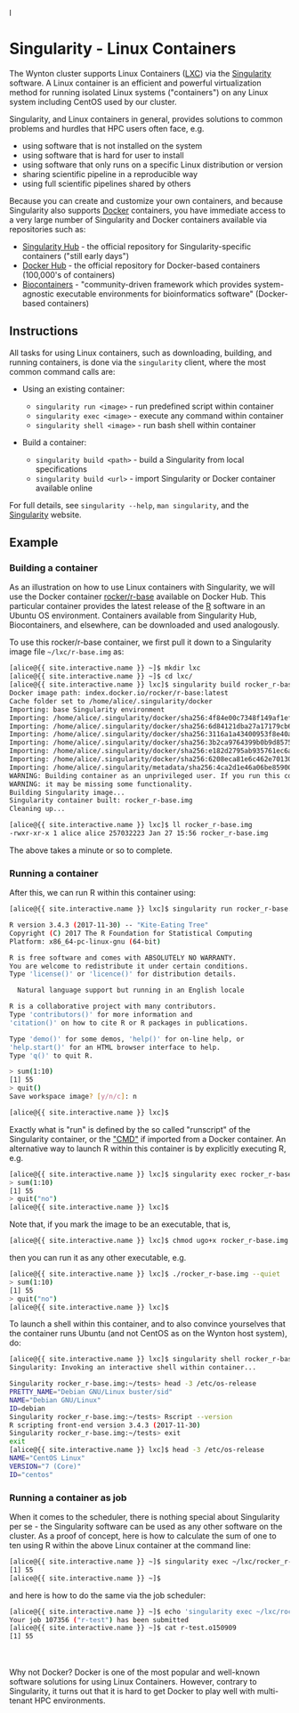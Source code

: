 l
# Singularity - Linux Containers

The Wynton cluster supports Linux Containers ([LXC]) via the [Singularity] software.  A Linux container is an efficient and powerful virtualization method for running isolated Linux systems ("containers") on any Linux system including CentOS used by our cluster.

Singularity, and Linux containers in general, provides solutions to common problems and hurdles that HPC users often face, e.g.

* using software that is not installed on the system
* using software that is hard for user to install
* using software that only runs on a specific Linux distribution or version
* sharing scientific pipeline in a reproducible way
* using full scientific pipelines shared by others

Because you can create and customize your own containers, and because Singularity also supports [Docker] containers, you have immediate access to a very large number of Singularity and Docker containers available via repositories such as:

* [Singularity Hub](https://singularity-hub.org/collections) - the official repository for Singularity-specific containers ("still early days")
* [Docker Hub](https://hub.docker.com/explore/) - the official repository for Docker-based containers (100,000's of containers)
* [Biocontainers](https://biocontainers.pro/) - "community-driven framework which provides system-agnostic executable environments for bioinformatics software" (Docker-based containers)



## Instructions

All tasks for using Linux containers, such as downloading, building, and running containers, is done via the `singularity` client, where the most common command calls are:

* Using an existing container:
  - `singularity run <image>` - run predefined script within container
  - `singularity exec <image>` - execute any command within container
  - `singularity shell <image>` - run bash shell within container

* Build a container:
  - `singularity build <path>` - build a Singularity from local specifications
  - `singularity build <url>` - import Singularity or Docker container available online

For full details, see `singularity --help`, `man singularity`, and the [Singularity] website.


## Example

### Building a container

As an illustration on how to use Linux containers with Singularity, we will use the Docker container [rocker/r-base] available on Docker Hub.  This particular container provides the latest release of the [R] software in an Ubuntu OS environment.  Containers available from Singularity Hub, Biocontainers, and elsewhere, can be downloaded and used analogously.

To use this rocker/r-base container, we first pull it down to a Singularity image file `~/lxc/r-base.img` as:

```sh
[alice@{{ site.interactive.name }} ~]$ mkdir lxc
[alice@{{ site.interactive.name }} ~]$ cd lxc/
[alice@{{ site.interactive.name }} lxc]$ singularity build rocker_r-base.img docker://rocker/r-base
Docker image path: index.docker.io/rocker/r-base:latest
Cache folder set to /home/alice/.singularity/docker
Importing: base Singularity environment
Importing: /home/alice/.singularity/docker/sha256:4f84e00c7348f149af1ef748d8431d9754bd3245ec4d6ddf73adf2952c4e4be4.tar.gz
Importing: /home/alice/.singularity/docker/sha256:6d84121dba27a17179cb6c24cd91cf109b77d6ce8d2f1cf0612fa1526a0b51e8.tar.gz
Importing: /home/alice/.singularity/docker/sha256:3116a1a43400953f8e40a137611c4999210ef7aa05a24a65d2c8c51b6d291978.tar.gz
Importing: /home/alice/.singularity/docker/sha256:3b2ca9764399b0b9d8575060bccf94b9d9c8619c2ecb4285f63923c3e9db5702.tar.gz
Importing: /home/alice/.singularity/docker/sha256:e182d2795ab935761ec6a8c7361055d2bc634fca704cf460069a2bac63510626.tar.gz
Importing: /home/alice/.singularity/docker/sha256:6208eca81e6c462e7013014477ae4454a09257644ed2131601bd4a6a80526961.tar.gz
Importing: /home/alice/.singularity/metadata/sha256:4ca2d1e46a06be85900f2c56d14208e5563a3ba1a0412b4c5e092b71d80fcf1f.tar.gz
WARNING: Building container as an unprivileged user. If you run this container as root
WARNING: it may be missing some functionality.
Building Singularity image...
Singularity container built: rocker_r-base.img
Cleaning up...

[alice@{{ site.interactive.name }} lxc]$ ll rocker_r-base.img 
-rwxr-xr-x 1 alice alice 257032223 Jan 27 15:56 rocker_r-base.img
```

The above takes a minute or so to complete.


### Running a container

After this, we can run R within this container using:
```sh
[alice@{{ site.interactive.name }} lxc]$ singularity run rocker_r-base.img

R version 3.4.3 (2017-11-30) -- "Kite-Eating Tree"
Copyright (C) 2017 The R Foundation for Statistical Computing
Platform: x86_64-pc-linux-gnu (64-bit)

R is free software and comes with ABSOLUTELY NO WARRANTY.
You are welcome to redistribute it under certain conditions.
Type 'license()' or 'licence()' for distribution details.

  Natural language support but running in an English locale

R is a collaborative project with many contributors.
Type 'contributors()' for more information and
'citation()' on how to cite R or R packages in publications.

Type 'demo()' for some demos, 'help()' for on-line help, or
'help.start()' for an HTML browser interface to help.
Type 'q()' to quit R.

> sum(1:10)
[1] 55
> quit()
Save workspace image? [y/n/c]: n

[alice@{{ site.interactive.name }} lxc]$ 
```

Exactly what is "run" is defined by the so called "runscript" of the Singularity container, or the ["CMD"](https://hub.docker.com/r/rocker/r-base/~/dockerfile/) if imported from a Docker container.  An alternative way to launch R within this container is by explicitly executing R, e.g.
```sh
[alice@{{ site.interactive.name }} lxc]$ singularity exec rocker_r-base.img R --quiet
> sum(1:10)
[1] 55
> quit("no")
[alice@{{ site.interactive.name }} lxc]$ 
```

Note that, if you mark the image to be an executable, that is,
```sh
[alice@{{ site.interactive.name }} lxc]$ chmod ugo+x rocker_r-base.img
```
then you can run it as any other executable, e.g.
```sh
[alice@{{ site.interactive.name }} lxc]$ ./rocker_r-base.img --quiet
> sum(1:10)
[1] 55
> quit("no")
[alice@{{ site.interactive.name }} lxc]$ 								
```

To launch a shell within this container, and to also convince yourselves that the container runs Ubuntu (and not CentOS as on the Wynton host system), do:
```sh
[alice@{{ site.interactive.name }} lxc]$ singularity shell rocker_r-base.img
Singularity: Invoking an interactive shell within container...

Singularity rocker_r-base.img:~/tests> head -3 /etc/os-release
PRETTY_NAME="Debian GNU/Linux buster/sid"
NAME="Debian GNU/Linux"
ID=debian
Singularity rocker_r-base.img:~/tests> Rscript --version
R scripting front-end version 3.4.3 (2017-11-30)
Singularity rocker_r-base.img:~/tests> exit
exit
[alice@{{ site.interactive.name }} lxc]$ head -3 /etc/os-release
NAME="CentOS Linux"
VERSION="7 (Core)"
ID="centos"
```

### Running a container as job

When it comes to the scheduler, there is nothing special about Singularity per se - the Singularity software can be used as any other software on the cluster.  As a proof of concept, here is how to calculate the sum of one to ten using R within the above Linux container at the command line:
```sh
[alice@{{ site.interactive.name }} ~]$ singularity exec ~/lxc/rocker_r-base.img Rscript -e "sum(1:10)"
[1] 55
[alice@{{ site.interactive.name }} ~]$
```
and here is how to do the same via the job scheduler:
```sh
[alice@{{ site.interactive.name }} ~]$ echo 'singularity exec ~/lxc/rocker_r-base.img Rscript -e "sum(1:10)"' | qsub -cwd -j yes -N r-test
Your job 107356 ("r-test") has been submitted
[alice@{{ site.interactive.name }} ~]$ cat r-test.o150909
[1] 55
```


<br>
<br>
<div class="alert alert-info" role="alert">
Why not Docker? Docker is one of the most popular and well-known software solutions for using Linux Containers. However, contrary to Singularity, it turns out that it is hard to get Docker to play well with multi-tenant HPC environments.
</div>


[LXC]: https://en.wikipedia.org/wiki/LXC
[Singularity]: http://singularity.lbl.gov/
[Docker]: https://www.docker.com/
[Docker Hub]: https://hub.docker.com/
[rocker/r-base]: https://hub.docker.com/r/rocker/r-base/
[R]: https://www.r-project.org/

